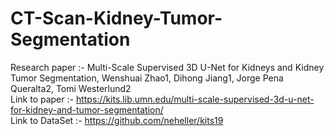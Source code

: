 # CT-Scan-Kidney-Tumor-Segmentation

Research paper :- Multi-Scale Supervised 3D U-Net for Kidneys and Kidney Tumor Segmentation, Wenshuai Zhao1, Dihong Jiang1, Jorge Pena Queralta2, Tomi Westerlund2 <br>
Link to paper :- https://kits.lib.umn.edu/multi-scale-supervised-3d-u-net-for-kidney-and-tumor-segmentation/ <br>
Link to DataSet :- https://github.com/neheller/kits19 <br>
